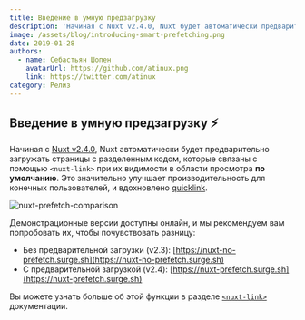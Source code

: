 ```yaml
---
title: Введение в умную предзагрузку
description: 'Начиная с Nuxt v2.4.0, Nuxt будет автоматически предварительно загружать страницы с разделенным кодом, связанные с помощью nuxt-link, когда они видны в области просмотра по умолчанию.'
image: /assets/blog/introducing-smart-prefetching.png
date: 2019-01-28
authors:
  - name: Себастьян Шопен
    avatarUrl: https://github.com/atinux.png
    link: https://twitter.com/atinux
category: Релиз
---
```


## Введение в умную предзагрузку ⚡️

Начиная с [Nuxt v2.4.0](https://github.com/nuxt/nuxt.js/releases/tag/v2.4.0), Nuxt автоматически будет предварительно загружать страницы с разделенным кодом, которые связаны с помощью `<nuxt-link>` при их видимости в области просмотра **по умолчанию**. Это значительно улучшает производительность для конечных пользователей, и вдохновлено [quicklink](https://github.com/GoogleChromeLabs/quicklink).

![nuxt-prefetch-comparison](https://res.cloudinary.com/practicaldev/image/fetch/s--jP7Crsw7--/c_limit%2Cf_auto%2Cfl_progressive%2Cq_66%2Cw_880/https://user-images.githubusercontent.com/904724/51692960-4158be80-1ffe-11e9-9299-61881d06412e.gif)

Демонстрационные версии доступны онлайн, и мы рекомендуем вам попробовать их, чтобы почувствовать разницу:

- Без предварительной загрузки (v2.3): [https://nuxt-no-prefetch.surge.sh](https://nuxt-no-prefetch.surge.sh)
- С предварительной загрузкой (v2.4): [https://nuxt-prefetch.surge.sh](https://nuxt-prefetch.surge.sh)

Вы можете узнать больше об этой функции в разделе [`<nuxt-link>`](https://v2.nuxt.com/docs/features/nuxt-components#the-nuxtlink-component) документации.
